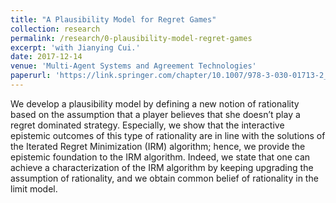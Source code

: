 ```yaml
---
title: "A Plausibility Model for Regret Games"
collection: research
permalink: /research/0-plausibility-model-regret-games
excerpt: 'with Jianying Cui.'
date: 2017-12-14
venue: 'Multi-Agent Systems and Agreement Technologies'
paperurl: 'https://link.springer.com/chapter/10.1007/978-3-030-01713-2_14'
---
```

We develop a plausibility model by defining a new notion of rationality based on the assumption that a player believes that she doesn’t play a regret dominated strategy. Especially, we show that the interactive epistemic outcomes of this type of rationality are in line with the solutions of the Iterated Regret Minimization (IRM) algorithm; hence, we provide the epistemic foundation to the IRM algorithm. Indeed, we state that one can achieve a characterization of the IRM algorithm by keeping upgrading the assumption of rationality, and we obtain common belief of rationality in the limit model. 

